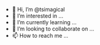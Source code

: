 - 👋 Hi, I’m @tsimagical
- 👀 I’m interested in ...
- 🌱 I’m currently learning ...
- 💞️ I’m looking to collaborate on ...
- 📫 How to reach me ...

<!---
tsimagical/tsimagical is a ✨ special ✨ repository because its `README.md` (this file) appears on your GitHub profile.
You can click the Preview link to take a look at your changes.
--->
